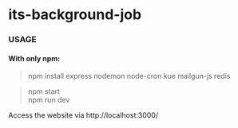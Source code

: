 # its-background-job

### **USAGE**
#### With only npm:

>npm install express nodemon node-cron kue mailgun-js redis  <br>

>npm start <br>
>npm run dev <br>

Access the website via http://localhost:3000/

